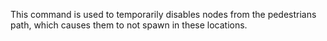 This command is used to temporarily disables nodes from the pedestrians path, which causes them to not spawn in these locations.
